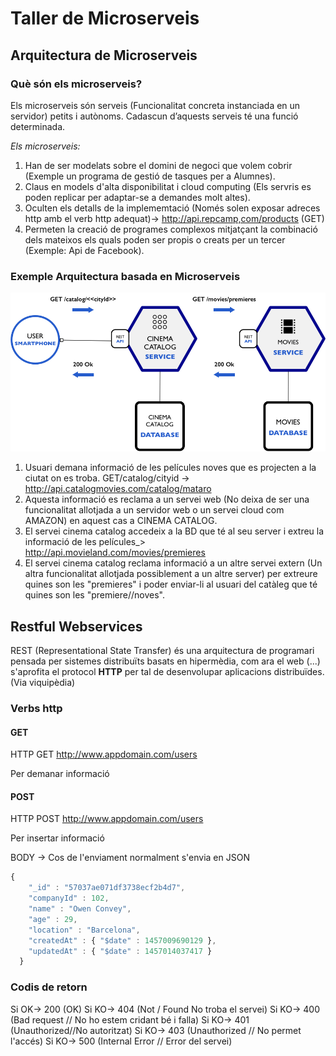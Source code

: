 # Taller de Microserveis
## Arquitectura de Microserveis

### Què són els microserveis?
Els microserveis són serveis (Funcionalitat concreta instanciada en un servidor) petits i autònoms. Cadascun d’aquests serveis té una funció determinada.

*Els microserveis:*
1. Han de ser modelats sobre el domini de negoci que volem cobrir (Exemple un programa de gestió de tasques per a Alumnes).
2. Claus en models d'alta disponibilitat i cloud computing (Els servris es poden replicar per adaptar-se a demandes molt altes).
3. Oculten els detalls de la implememtació (Només solen exposar adreces http amb el verb http adequat)-> http://api.repcamp,com/products (GET)
4. Permeten la creació de programes complexos mitjatçant la combinació dels mateixos els quals poden ser propis o creats per un tercer (Exemple: Api de Facebook).

### Exemple Arquitectura basada en Microserveis
![Exemple Arquitectura Microserveis](https://github.com/manel2r/taller-microservices/blob/master/resources/example2.png)

1. Usuari demana informació de les películes noves que es projecten a la ciutat on es troba. GET/catalog/cityid -> http://api.catalogmovies.com/catalog/mataro
2. Aquesta informació es reclama a un servei web (No deixa de ser una funcionalitat allotjada a un servidor web o un servei cloud com AMAZON) en aquest cas a CINEMA CATALOG.
3. El servei cinema catalog accedeix a la BD que té al seu server i extreu la informació de les películes_> http://api.movieland.com/movies/premieres
4. El servei cinema catalog reclama informació a un altre servei extern (Un altra funcionalitat allotjada possiblement a un altre server) per extreure quines son les "premieres" i poder enviar-li al usuari del catàleg que té quines son les "premiere//noves".

## Restful Webservices
REST (Representational State Transfer) és una arquitectura de programari pensada per sistemes distribuïts basats en hipermèdia, com ara el web (...) s'aprofita el protocol **HTTP** per tal de desenvolupar aplicacions distribuïdes. (Via viquipèdia)

### Verbs http
#### GET

HTTP GET http://www.appdomain.com/users

Per demanar informació


#### POST
HTTP POST http://www.appdomain.com/users

Per insertar informació

BODY -> Cos de l'enviament normalment s'envia en JSON

```javascript
{
    "_id" : "57037ae071df3738ecf2b4d7",
    "companyId" : 102,
    "name" : "Owen Convey",
    "age" : 29,
    "location" : "Barcelona",
    "createdAt" : { "$date" : 1457009690129 },
    "updatedAt" : { "$date" : 1457014037417 }
  }
```

### Codis de retorn

Si OK-> 200 (OK)
Si KO-> 404 (Not / Found No troba el servei)
Si KO-> 400 (Bad request // No ho estem cridant bé i falla)
Si KO-> 401 (Unauthorized//No autoritzat)
Si KO-> 403 (Unauthorized // No permet l'accés)
Si KO-> 500 (Internal Error // Error del servei)
